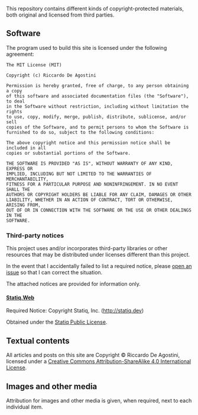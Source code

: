 This repository contains different kinds of copyright-protected materials, both original and licensed from third parties.

## Software

The program used to build this site is licensed under the following agreement:

```text
The MIT License (MIT)

Copyright (c) Riccardo De Agostini

Permission is hereby granted, free of charge, to any person obtaining a copy
of this software and associated documentation files (the "Software"), to deal
in the Software without restriction, including without limitation the rights
to use, copy, modify, merge, publish, distribute, sublicense, and/or sell
copies of the Software, and to permit persons to whom the Software is
furnished to do so, subject to the following conditions:

The above copyright notice and this permission notice shall be included in all
copies or substantial portions of the Software.

THE SOFTWARE IS PROVIDED "AS IS", WITHOUT WARRANTY OF ANY KIND, EXPRESS OR
IMPLIED, INCLUDING BUT NOT LIMITED TO THE WARRANTIES OF MERCHANTABILITY,
FITNESS FOR A PARTICULAR PURPOSE AND NONINFRINGEMENT. IN NO EVENT SHALL THE
AUTHORS OR COPYRIGHT HOLDERS BE LIABLE FOR ANY CLAIM, DAMAGES OR OTHER
LIABILITY, WHETHER IN AN ACTION OF CONTRACT, TORT OR OTHERWISE, ARISING FROM,
OUT OF OR IN CONNECTION WITH THE SOFTWARE OR THE USE OR OTHER DEALINGS IN THE
SOFTWARE.
```

### Third-party notices

This project uses and/or incorporates third-party libraries or other resources that may be distributed under licenses different than this project.

In the event that I accidentally failed to list a required notice, please [open an issue](https://github.com/rdeago/rdeago.github.io/issues/new) so that I can correct the situation.

The attached notices are provided for information only.

#### [Statiq.Web](https://github.com/statiqdev/Statiq.Web)

Required Notice: Copyright Statiq, Inc. (http://statiq.dev)

Obtained under the [Statiq Public License](https://github.com/statiqdev/Statiq.Web/blob/main/LICENSE.md).

## Textual contents

All articles and posts on this site are Copyright © Riccardo De Agostini, licensed under a [Creative Commons Attribution-ShareAlike 4.0 International License](http://creativecommons.org/licenses/by-sa/4.0).

## Images and other media

Attribution for images and other media is given, when required, next to each individual item.
